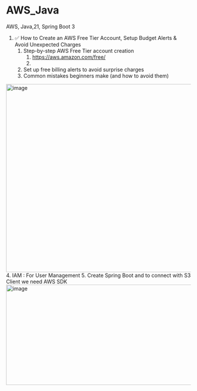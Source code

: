 # AWS_Java
AWS, Java,21, Spring Boot 3

1. ✅ How to Create an AWS Free Tier Account, Setup Budget Alerts & Avoid Unexpected Charges
    1. Step-by-step AWS Free Tier account creation
       1. https://aws.amazon.com/free/
       2. 
    2. Set up free billing alerts to avoid surprise charges
    3. Common mistakes beginners make (and how to avoid them)
<img width="870" height="512" alt="image" src="https://github.com/user-attachments/assets/1a67b769-316c-41c5-9807-bbd3223d7648" />
   4. IAM :  For User Management
   5. Create Spring Boot and to connect with S3 Client we need AWS SDK
<img width="669" height="273" alt="image" src="https://github.com/user-attachments/assets/0c536b55-23d2-42e4-9a2b-cce9a4cd31f9" />
